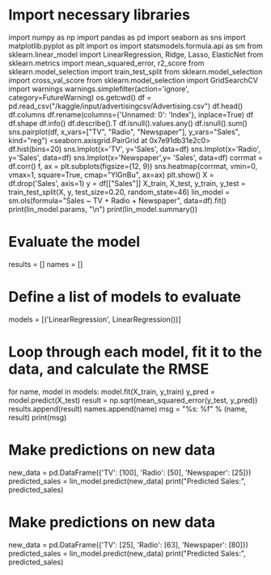# Import necessary libraries

import numpy as np
import pandas as pd
import seaborn as sns
import matplotlib.pyplot as plt
import os
import statsmodels.formula.api as sm
from sklearn.linear_model import LinearRegression, Ridge, Lasso, ElasticNet
from sklearn.metrics import mean_squared_error, r2_score
from sklearn.model_selection import train_test_split
from sklearn.model_selection import cross_val_score
from sklearn.model_selection import GridSearchCV
import warnings
warnings.simplefilter(action='ignore', category=FutureWarning)
os.getcwd()
df = pd.read_csv("/kaggle/input/advertisingcsv/Advertising.csv")
df.head()
df.columns
df.rename(columns={'Unnamed: 0': 'Index'}, inplace=True)
df
df.shape
df.info()
df.describe().T
df.isnull().values.any()
df.isnull().sum()
sns.pairplot(df, x_vars=["TV", "Radio", "Newspaper"], y_vars="Sales", kind="reg")
<seaborn.axisgrid.PairGrid at 0x7e91db31e2c0>
df.hist(bins=20)
sns.lmplot(x='TV', y='Sales', data=df)
sns.lmplot(x='Radio', y='Sales', data=df)
sns.lmplot(x='Newspaper',y= 'Sales', data=df)
corrmat = df.corr()
f, ax = plt.subplots(figsize=(12, 9))
sns.heatmap(corrmat, vmin=0, vmax=1, square=True, cmap="YlGnBu", ax=ax)
plt.show()
X = df.drop('Sales', axis=1)
y = df[["Sales"]]
X_train, X_test, y_train, y_test = train_test_split(X, y, test_size=0.20, random_state=46)
lin_model = sm.ols(formula="Sales ~ TV + Radio + Newspaper", data=df).fit()
print(lin_model.params, "\n")
print(lin_model.summary())
# Evaluate the model

results = []
names = []
# Define a list of models to evaluate

models = [('LinearRegression', LinearRegression())]
# Loop through each model, fit it to the data, and calculate the RMSE

for name, model in models:
    model.fit(X_train, y_train)
    y_pred = model.predict(X_test)
    result = np.sqrt(mean_squared_error(y_test, y_pred))
    results.append(result)
    names.append(name)
    msg = "%s: %f" % (name, result)
    print(msg)
# Make predictions on new data

new_data = pd.DataFrame({'TV': [100], 'Radio': [50], 'Newspaper': [25]})
predicted_sales = lin_model.predict(new_data)
print("Predicted Sales:", predicted_sales)
# Make predictions on new data

new_data = pd.DataFrame({'TV': [25], 'Radio': [63], 'Newspaper': [80]})
predicted_sales = lin_model.predict(new_data)
print("Predicted Sales:", predicted_sales)















